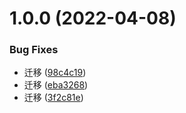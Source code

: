 # 1.0.0 (2022-04-08)


### Bug Fixes

* 迁移 ([98c4c19](https://github.com/openeagle/eaxios/commit/98c4c19d78de81864274c7854ccc7d4868c63bbf))
* 迁移 ([eba3268](https://github.com/openeagle/eaxios/commit/eba3268311a2caadd9bae304b8ddb17b141adbc4))
* 迁移 ([3f2c81e](https://github.com/openeagle/eaxios/commit/3f2c81ec7b60e0ab7b9aa7bc23726603ffc56d25))
